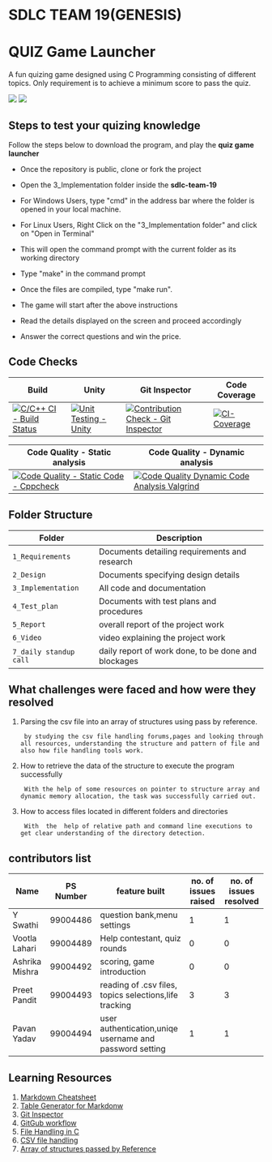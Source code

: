 # SDLC TEAM 19(GENESIS)
# QUIZ Game Launcher

A fun quizing game designed using C Programming consisting of different topics. Only requirement is to achieve a minimum score to pass the quiz.

![](https://github.com/GENESIS2021Q1/sdlc-team-19/blob/main/images/intro2.png)
![](https://github.com/GENESIS2021Q1/sdlc-team-19/blob/main/images/intro1.png)

## Steps to test your quizing knowledge
Follow the steps below to download the program, and play the **quiz game launcher**
- Once the repository is public, clone or fork the project
- Open the 3_Implementation folder inside the **sdlc-team-19**
- For Windows Users, type "cmd" in the address bar where the folder is opened in your local machine.

- For Linux Users, Right Click on the "3_Implementation folder" and click on "Open in Terminal"
- This will open the command prompt with the current folder as its working directory
- Type "make" in the command prompt
- Once the files are compiled, type "make run".
- The game will start after the above instructions
- Read the details displayed on the screen and proceed accordingly
- Answer the correct questions and win the price.

## Code Checks

| Build                                                                                                                                                                            | Unity                                                                                                                                                                           | Git Inspector                                                                                                                                                                   | Code Coverage                                                                                                                                                                   |
|--|--|--|--|
|[![C/C++ CI - Build Status](https://github.com/GENESIS2021Q1/sdlc-team-19/actions/workflows/c-cpp.yml/badge.svg)](https://github.com/GENESIS2021Q1/sdlc-team-19/actions/workflows/c-cpp.yml)  |[![Unit Testing - Unity](https://github.com/GENESIS2021Q1/sdlc-team-19/actions/workflows/unit.yml/badge.svg)](https://github.com/GENESIS2021Q1/sdlc-team-19/actions/workflows/unit.yml) |[![Contribution Check - Git Inspector](https://github.com/GENESIS2021Q1/sdlc-team-19/actions/workflows/gitinspector.yml/badge.svg)](https://github.com/GENESIS2021Q1/sdlc-team-19/actions/workflows/gitinspector.yml) |[![CI-Coverage](https://github.com/GENESIS2021Q1/sdlc-team-19/actions/workflows/coverage.yml/badge.svg)](https://github.com/GENESIS2021Q1/sdlc-team-19/actions/workflows/coverage.yml)  |

| Code Quality - Static analysis                                                                                                                                                  | Code Quality - Dynamic analysis                                                                                                                                                                        |
|--|--|
|[![Code Quality - Static Code - Cppcheck](https://github.com/GENESIS2021Q1/sdlc-team-19/actions/workflows/cppcheck.yml/badge.svg)](https://github.com/GENESIS2021Q1/sdlc-team-19/actions/workflows/cppcheck.yml) |[![Code Quality Dynamic Code Analysis Valgrind](https://github.com/GENESIS2021Q1/sdlc-team-19/actions/workflows/dynamic%20code%20analysis.yml/badge.svg)](https://github.com/GENESIS2021Q1/sdlc-team-19/actions/workflows/dynamic%20code%20analysis.yml)|


## Folder Structure
Folder             | Description
-------------------|----------------------------------------------
`1_Requirements`   | Documents detailing requirements and research
`2_Design`         | Documents specifying design details
`3_Implementation` | All code and documentation
`4_Test_plan`      | Documents with test plans and procedures
`5_Report`         | overall report of the project work
`6_Video`          | video explaining the project work
`7_daily standup call`| daily report of work done, to be done and blockages

## What challenges were faced and how were they resolved

1. Parsing the csv file into an array of structures using pass by reference.
 
        by studying the csv file handling forums,pages and looking through all resources, understanding the structure and pattern of file and also how file handling tools work.

2. How to retrieve the data of the structure to execute the program successfully
 
        With the help of some resources on pointer to structure array and dynamic memory allocation, the task was successfully carried out.

3. How to access files located in different folders and directories
 
        With  the  help of relative path and command line executions to get clear understanding of the directory detection.


## contributors list
 
 Name | PS Number | feature built |no. of issues raised | no. of issues resolved|
 -----|-----------|---------------|---------------------|-----------------------|
 Y Swathi|99004486|       question bank,menu settings      |   1        |     1  |
 Vootla Lahari|99004489|    Help contestant, quiz rounds      |   0        |   0    |
 Ashrika Mishra|99004492|       scoring, game introduction  |   0        |   0    |
 Preet Pandit|99004493|  reading of .csv files, topics selections,life tracking        |    3       |   3    |
 Pavan Yadav |99004494|     user authentication,uniqe username and password setting     |    1       |   1    |
 
 ## Learning Resources
1. [Markdown Cheatsheet](https://github.com/adam-p/markdown-here/wiki/Markdown-Cheatsheet)
2. [Table Generator for Markdonw](https://www.tablesgenerator.com/markdown_tables)
3. [Git Inspector](https://github.com/ejwa/gitinspector.git)
4. [GitGub workflow](https://docs.github.com/en/actions/learn-github-action)
5. [File Handling in C](https://www.geeksforgeeks.org/basics-file-handling-c/)
6. [CSV file handling](https://www.geeksforgeeks.org/relational-database-from-csv-files-in-c/)
7. [Array of structures passed by Reference](https://github.com/stepin654321/MiniProject_Template/tree/master/Example_Programs/programming_concpets/array_of_structures)
